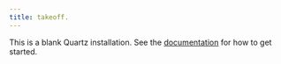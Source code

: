 ```yaml
---
title: takeoff.
---
```


This is a blank Quartz installation.
See the [documentation](https://quartz.jzhao.xyz) for how to get started.
